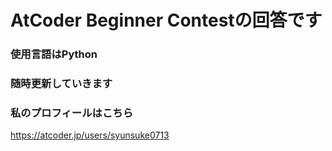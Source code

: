# AtCoder Beginner Contestの回答です

### 使用言語はPython

### 随時更新していきます

### 私のプロフィールはこちら
https://atcoder.jp/users/syunsuke0713
